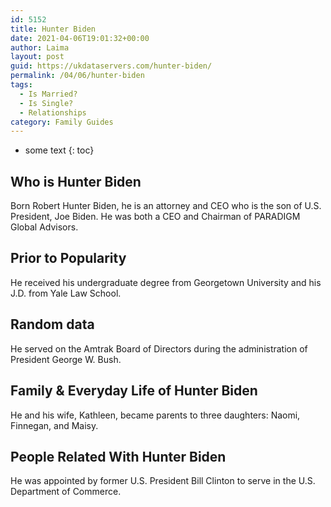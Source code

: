 ```yaml
---
id: 5152
title: Hunter Biden
date: 2021-04-06T19:01:32+00:00
author: Laima
layout: post
guid: https://ukdataservers.com/hunter-biden/
permalink: /04/06/hunter-biden
tags:
  - Is Married?
  - Is Single?
  - Relationships
category: Family Guides
---
```


* some text
{: toc}


## Who is Hunter Biden
                  
                  
                  
Born Robert Hunter Biden, he is an attorney and CEO who is the son of U.S. President, Joe Biden. He was both a CEO and Chairman of PARADIGM Global Advisors.
                  
              
            
              
            
                
                
                
## Prior to Popularity
                  
                  
                  
He received his undergraduate degree from Georgetown University and his J.D. from Yale Law School.
                  
              
            
              
            
                
                
                
## Random data
                  
                  
                  
He served on the Amtrak Board of Directors during the administration of President George W. Bush.
                  
              
            
              
            
                
                
                
## Family & Everyday Life of Hunter Biden
                  
                  
                  
He and his wife, Kathleen, became parents to three daughters: Naomi, Finnegan, and Maisy.
                  
              
            
              
            
                
                
                
## People Related With Hunter Biden
                  
                  
                  
He was appointed by former U.S. President Bill Clinton to serve in the U.S. Department of Commerce.
                  
              
            
              
            
                
              
            
              
              
            
            
              
            
          
          
          